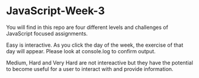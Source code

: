 # JavaScript-Week-3

You will find in this repo are four different levels and challenges of JavaScript focused assignments. 

Easy is interactive. As you click the day of the week, the exercise of that day will appear. Please look at console.log to confirm output.

Medium, Hard and Very Hard are not intereactive but they have the potential to become useful for a user to interact with and provide information.